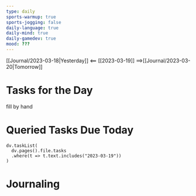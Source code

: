 ```yaml
---
type: daily
sports-warmup: true
sports-jogging: false
daily-language: true
daily-mind: true
daily-gamedev: true
mood: ???
---
```


[[Journal/2023-03-18|Yesterday]] <== [[2023-03-19]] ==>[[Journal/2023-03-20|Tomorrow]]


# Tasks for the Day

fill by hand


# Queried Tasks Due Today

```dataviewjs
dv.taskList(
  dv.pages().file.tasks
  .where(t => t.text.includes("2023-03-19"))
)
```



# Journaling

